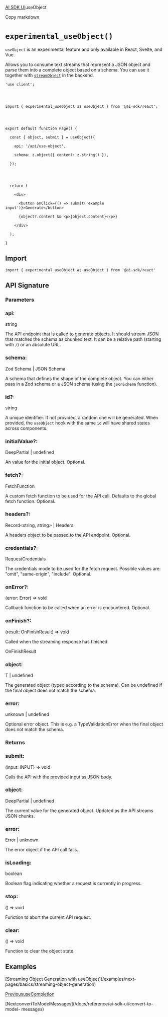 [AI SDK UI](/docs/ai-sdk-ui)useObject

Copy markdown

# `experimental_useObject()`

`useObject` is an experimental feature and only available in React, Svelte,
and Vue.

Allows you to consume text streams that represent a JSON object and parse them
into a complete object based on a schema. You can use it together with
[`streamObject`](/docs/reference/ai-sdk-core/stream-object) in the backend.

    
    
    'use client';
    
    
    
    
    import { experimental_useObject as useObject } from '@ai-sdk/react';
    
    
    
    
    export default function Page() {
    
      const { object, submit } = useObject({
    
        api: '/api/use-object',
    
        schema: z.object({ content: z.string() }),
    
      });
    
    
    
    
      return (
    
        <div>
    
          <button onClick={() => submit('example input')}>Generate</button>
    
          {object?.content && <p>{object.content}</p>}
    
        </div>
    
      );
    
    }

## Import

    
    
    import { experimental_useObject as useObject } from '@ai-sdk/react'

## API Signature

### Parameters

### api:

string

The API endpoint that is called to generate objects. It should stream JSON
that matches the schema as chunked text. It can be a relative path (starting
with `/`) or an absolute URL.

### schema:

Zod Schema | JSON Schema

A schema that defines the shape of the complete object. You can either pass in
a Zod schema or a JSON schema (using the `jsonSchema` function).

### id?:

string

A unique identifier. If not provided, a random one will be generated. When
provided, the `useObject` hook with the same `id` will have shared states
across components.

### initialValue?:

DeepPartial<RESULT> | undefined

An value for the initial object. Optional.

### fetch?:

FetchFunction

A custom fetch function to be used for the API call. Defaults to the global
fetch function. Optional.

### headers?:

Record<string, string> | Headers

A headers object to be passed to the API endpoint. Optional.

### credentials?:

RequestCredentials

The credentials mode to be used for the fetch request. Possible values are:
"omit", "same-origin", "include". Optional.

### onError?:

(error: Error) => void

Callback function to be called when an error is encountered. Optional.

### onFinish?:

(result: OnFinishResult) => void

Called when the streaming response has finished.

OnFinishResult

### object:

T | undefined

The generated object (typed according to the schema). Can be undefined if the
final object does not match the schema.

### error:

unknown | undefined

Optional error object. This is e.g. a TypeValidationError when the final
object does not match the schema.

### Returns

### submit:

(input: INPUT) => void

Calls the API with the provided input as JSON body.

### object:

DeepPartial<RESULT> | undefined

The current value for the generated object. Updated as the API streams JSON
chunks.

### error:

Error | unknown

The error object if the API call fails.

### isLoading:

boolean

Boolean flag indicating whether a request is currently in progress.

### stop:

() => void

Function to abort the current API request.

### clear:

() => void

Function to clear the object state.

## Examples

[Streaming Object Generation with useObject](/examples/next-
pages/basics/streaming-object-generation)

[PrevioususeCompletion](/docs/reference/ai-sdk-ui/use-completion)

[NextconvertToModelMessages](/docs/reference/ai-sdk-ui/convert-to-model-
messages)

